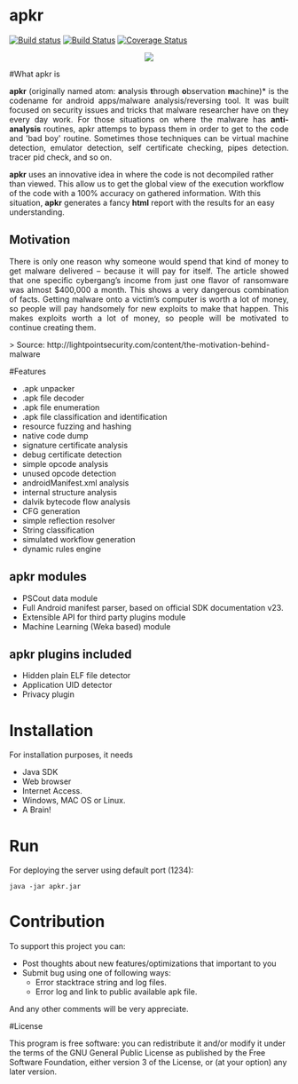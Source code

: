 # apkr
[![Build status](https://ci.appveyor.com/api/projects/status/e1o3djbyvgo7m5u0?svg=true)](https://ci.appveyor.com/project/zerjioang/apkr)
[![Build Status](https://travis-ci.org/apkr/apkr.svg?branch=master)](https://travis-ci.org/apkr/apkr)
[![Coverage Status](https://coveralls.io/repos/github/apkr/apkr/badge.svg?branch=master)](https://coveralls.io/github/apkr/apkr?branch=master)


<p align="center">
<img src ="https://avatars1.githubusercontent.com/u/22367829?v=3&s=200" />
</p>

#What apkr is
<p align="justify">
<b>apkr</b> (originally named atom: <b>a</b>nalysis <b>t</b>hrough <b>o</b>bservation <b>m</b>achine)* is the codename for android apps/malware analysis/reversing tool. It was built focused on security issues and tricks that malware researcher have on they every day work. For those situations on where the malware has <b>anti-analysis</b> routines, apkr attemps to bypass them in order to get to the code and 'bad boy' routine. Sometimes those techniques can be virtual machine detection, emulator detection, self certificate checking, pipes detection. tracer pid check, and so on.

<b>apkr</b> uses an innovative idea in where the code is not decompiled rather than viewed. This allow us to get the global view of the execution workflow of the code with a 100% accuracy on gathered information. With this situation, <b>apkr</b> generates a fancy <b>html</b> report with the results for an easy understanding.
</p>

## Motivation

<p align="justify">
There is only one reason why someone would spend that kind of money to get malware delivered – because it will pay for itself. The article showed that one specific cybergang’s income from just one flavor of ransomware was almost $400,000 a month.
This shows a very dangerous combination of facts. Getting malware onto a victim’s computer is worth a lot of money, so people will pay handsomely for new exploits to make that happen. This makes exploits worth a lot of money, so people will be motivated to continue creating them.
</p>
> Source: http://lightpointsecurity.com/content/the-motivation-behind-malware

#Features

* .apk unpacker
* .apk file decoder
* .apk file enumeration
* .apk file classification and identification
* resource fuzzing and hashing
* native code dump
* signature certificate analysis
* debug certificate detection
* simple opcode analysis
* unused opcode detection
* androidManifest.xml analysis
* internal structure analysis
* dalvik bytecode flow analysis
* CFG generation
* simple reflection resolver
* String classification
* simulated workflow generation
* dynamic rules engine

## apkr modules

* PSCout data module
* Full Android manifest parser, based on official SDK documentation v23.
* Extensible API for third party plugins module
* Machine Learning (Weka based) module

## apkr plugins included

* Hidden plain ELF file detector
* Application UID detector
* Privacy plugin

# Installation

For installation purposes, it needs
  * Java SDK
  * Web browser
  * Internet Access.
  * Windows, MAC OS or Linux.
  * A Brain!
 
# Run
For deploying the server using default port (1234):
```
java -jar apkr.jar
```

# Contribution

To support this project you can:

  - Post thoughts about new features/optimizations that important to you
  - Submit bug using one of following ways:
    * Error stacktrace string and log files.
    * Error log and link to public available apk file.
  
And any other comments will be very appreciate.

#License

This program is free software: you can redistribute it and/or modify it under the terms of the GNU General Public License as published by the Free Software Foundation, either version 3 of the License, or (at your option) any later version.

